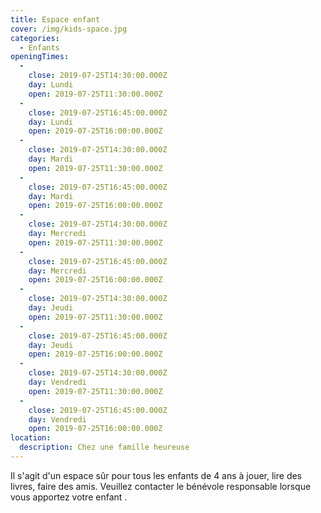 ```yaml
---
title: Espace enfant
cover: /img/kids-space.jpg
categories:
  - Enfants
openingTimes:
  - 
    close: 2019-07-25T14:30:00.000Z
    day: Lundi
    open: 2019-07-25T11:30:00.000Z
  - 
    close: 2019-07-25T16:45:00.000Z
    day: Lundi
    open: 2019-07-25T16:00:00.000Z
  - 
    close: 2019-07-25T14:30:00.000Z
    day: Mardi
    open: 2019-07-25T11:30:00.000Z
  - 
    close: 2019-07-25T16:45:00.000Z
    day: Mardi
    open: 2019-07-25T16:00:00.000Z
  - 
    close: 2019-07-25T14:30:00.000Z
    day: Mercredi
    open: 2019-07-25T11:30:00.000Z
  - 
    close: 2019-07-25T16:45:00.000Z
    day: Mercredi
    open: 2019-07-25T16:00:00.000Z
  - 
    close: 2019-07-25T14:30:00.000Z
    day: Jeudi
    open: 2019-07-25T11:30:00.000Z
  - 
    close: 2019-07-25T16:45:00.000Z
    day: Jeudi
    open: 2019-07-25T16:00:00.000Z
  - 
    close: 2019-07-25T14:30:00.000Z
    day: Vendredi
    open: 2019-07-25T11:30:00.000Z
  - 
    close: 2019-07-25T16:45:00.000Z
    day: Vendredi
    open: 2019-07-25T16:00:00.000Z
location:
  description: Chez une famille heureuse
---
```


Il s'agit d'un espace sûr pour tous les enfants de 4 ans à jouer, lire des livres, faire des amis. Veuillez contacter le bénévole responsable lorsque vous apportez votre enfant .